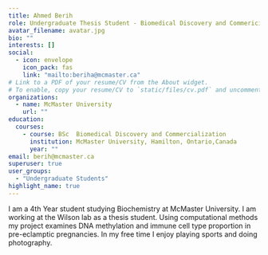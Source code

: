 ```yaml
---
title: Ahmed Berih
role: Undergraduate Thesis Student - Biomedical Discovery and Commericialization
avatar_filename: avatar.jpg
bio: ""
interests: []
social:
  - icon: envelope
    icon_pack: fas
    link: "mailto:beriha@mcmaster.ca"
# Link to a PDF of your resume/CV from the About widget.
# To enable, copy your resume/CV to `static/files/cv.pdf` and uncomment the lines below.
organizations:
  - name: McMaster University
    url: ""
education:
  courses:
    - course: BSc  Biomedical Discovery and Commercialization
      institution: McMaster University, Hamilton, Ontario,Canada
      year: ""
email: berih@mcmaster.ca
superuser: true
user_groups:
  - "Undergraduate Students"
highlight_name: true
---
```

I am a 4th Year student studying Biochemistry at McMaster University. I am working at the Wilson lab as a thesis student. Using computational methods my project examines DNA methylation and immune cell type proportion in pre-eclamptic pregnancies. In my free time I enjoy playing sports and doing photography. 

